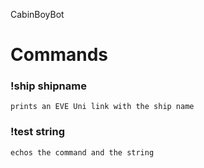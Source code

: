 CabinBoyBot

# Commands

### !ship shipname
    prints an EVE Uni link with the ship name  
### !test string
    echos the command and the string  
